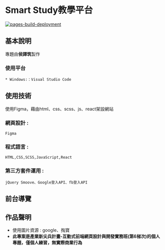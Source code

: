 # Smart Study教學平台

[![pages-build-deployment](https://github.com/yizhu0103/project/actions/workflows/pages/pages-build-deployment/badge.svg)](https://github.com/yizhu0103/project/actions/workflows/pages/pages-build-deployment)

## 基本說明
專題由**侯譯筑**製作
	
### 使用平台
	* Windows:：Visual Studio Code
## 使用技術
使用Figma，藉由html、css、scss、js、react架設網站
### 網頁設計 :
	Figma
### 程式語言 :
	HTML,CSS,SCSS,JavaScript,React 
### 第三方套件運用 :
	jQuery Smoove、Google登入API、fb登入API
## 前台導覽

## 作品聲明

* 使用圖片資源 : google、掏寶
*  **此專案是產業新尖兵計畫-互動式前端網頁設計與開發實務班(第6梯次)的個人專題，僅個人練習，無實際商業行為**


